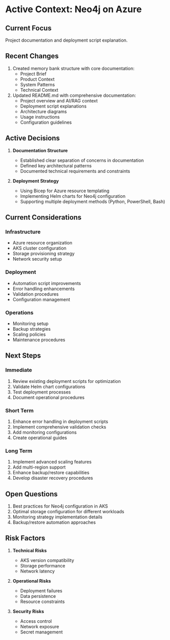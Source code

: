 # Active Context: Neo4j on Azure

## Current Focus
Project documentation and deployment script explanation.

## Recent Changes
1. Created memory bank structure with core documentation:
   - Project Brief
   - Product Context
   - System Patterns
   - Technical Context
2. Updated README.md with comprehensive documentation:
   - Project overview and AI/RAG context
   - Deployment script explanations
   - Architecture diagrams
   - Usage instructions
   - Configuration guidelines

## Active Decisions
1. **Documentation Structure**
   - Established clear separation of concerns in documentation
   - Defined key architectural patterns
   - Documented technical requirements and constraints

2. **Deployment Strategy**
   - Using Bicep for Azure resource templating
   - Implementing Helm charts for Neo4j configuration
   - Supporting multiple deployment methods (Python, PowerShell, Bash)

## Current Considerations

### Infrastructure
- Azure resource organization
- AKS cluster configuration
- Storage provisioning strategy
- Network security setup

### Deployment
- Automation script improvements
- Error handling enhancements
- Validation procedures
- Configuration management

### Operations
- Monitoring setup
- Backup strategies
- Scaling policies
- Maintenance procedures

## Next Steps

### Immediate
1. Review existing deployment scripts for optimization
2. Validate Helm chart configurations
3. Test deployment processes
4. Document operational procedures

### Short Term
1. Enhance error handling in deployment scripts
2. Implement comprehensive validation checks
3. Add monitoring configurations
4. Create operational guides

### Long Term
1. Implement advanced scaling features
2. Add multi-region support
3. Enhance backup/restore capabilities
4. Develop disaster recovery procedures

## Open Questions
1. Best practices for Neo4j configuration in AKS
2. Optimal storage configuration for different workloads
3. Monitoring strategy implementation details
4. Backup/restore automation approaches

## Risk Factors
1. **Technical Risks**
   - AKS version compatibility
   - Storage performance
   - Network latency

2. **Operational Risks**
   - Deployment failures
   - Data persistence
   - Resource constraints

3. **Security Risks**
   - Access control
   - Network exposure
   - Secret management
